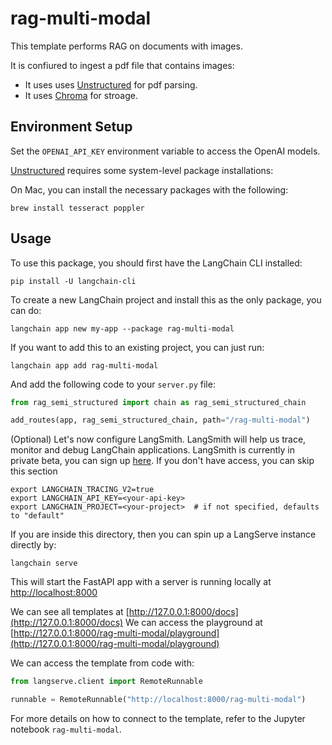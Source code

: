 # rag-multi-modal

This template performs RAG on documents with images.

It is confiured to ingest a pdf file that contains images:

* It uses uses [Unstructured](https://unstructured-io.github.io/unstructured/) for pdf parsing.
* It uses [Chroma](https://www.trychroma.com/) for stroage.

## Environment Setup

Set the `OPENAI_API_KEY` environment variable to access the OpenAI models.

[Unstructured](https://unstructured-io.github.io/unstructured/) requires some system-level package installations:

On Mac, you can install the necessary packages with the following:

```shell
brew install tesseract poppler
```

## Usage

To use this package, you should first have the LangChain CLI installed:

```shell
pip install -U langchain-cli
```

To create a new LangChain project and install this as the only package, you can do:

```shell
langchain app new my-app --package rag-multi-modal
```

If you want to add this to an existing project, you can just run:

```shell
langchain app add rag-multi-modal
```

And add the following code to your `server.py` file:
```python
from rag_semi_structured import chain as rag_semi_structured_chain

add_routes(app, rag_semi_structured_chain, path="/rag-multi-modal")
```

(Optional) Let's now configure LangSmith. 
LangSmith will help us trace, monitor and debug LangChain applications. 
LangSmith is currently in private beta, you can sign up [here](https://smith.langchain.com/). 
If you don't have access, you can skip this section

```shell
export LANGCHAIN_TRACING_V2=true
export LANGCHAIN_API_KEY=<your-api-key>
export LANGCHAIN_PROJECT=<your-project>  # if not specified, defaults to "default"
```

If you are inside this directory, then you can spin up a LangServe instance directly by:

```shell
langchain serve
```

This will start the FastAPI app with a server is running locally at 
[http://localhost:8000](http://localhost:8000)

We can see all templates at [http://127.0.0.1:8000/docs](http://127.0.0.1:8000/docs)
We can access the playground at [http://127.0.0.1:8000/rag-multi-modal/playground](http://127.0.0.1:8000/rag-multi-modal/playground)  

We can access the template from code with:

```python
from langserve.client import RemoteRunnable

runnable = RemoteRunnable("http://localhost:8000/rag-multi-modal")
```

For more details on how to connect to the template, refer to the Jupyter notebook `rag-multi-modal`.